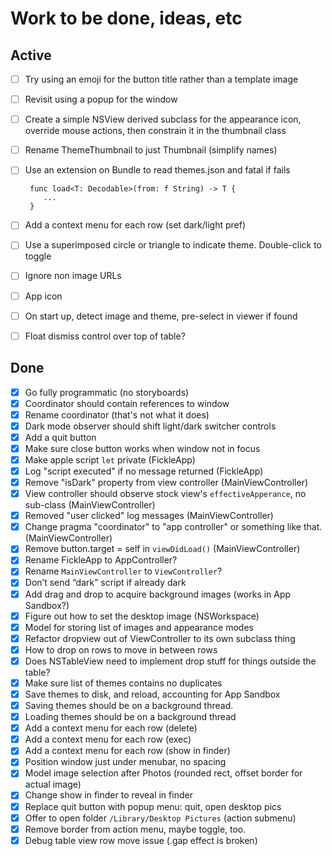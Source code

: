 # Work to be done, ideas, etc

## Active


- [ ] Try using an emoji for the button title rather than a template image
- [ ] Revisit using a popup for the window
- [ ] Create a simple NSView derived subclass for the appearance icon, override mouse actions, then constrain it in the thumbnail class
- [ ] Rename ThemeThumbnail to just Thumbnail (simplify names)
- [ ] Use an extension on Bundle to read themes.json and fatal if fails

	   func load<T: Decodable>(from: f String) -> T {
	      ...
	   }

- [ ] Add a context menu for each row (set dark/light pref)
- [ ] Use a superimposed circle or triangle to indicate theme. Double-click to toggle
- [ ] Ignore non image URLs
- [ ] App icon
- [ ] On start up, detect image and theme, pre-select in viewer if found
- [ ] Float dismiss control over top of table?

## Done

- [x] Go fully programmatic (no storyboards)
- [x] Coordinator should contain references to window
- [x] Rename coordinator (that's not what it does)
- [x] Dark mode observer should shift light/dark switcher controls
- [x] Add a quit button
- [x] Make sure close button works when window not in focus
- [x] Make apple script `let` private (FickleApp)
- [x] Log "script executed" if no message returned (FickleApp)
- [x] Remove "isDark" property from view controller (MainViewController)
- [x] View controller should observe stock view's `effectiveApperance`, no sub-class (MainViewController)
- [x] Removed "user clicked" log messages (MainViewController)
- [x] Change pragma "coordinator" to "app controller" or something like that. (MainViewController)
- [x] Remove button.target = self in `viewDidLoad()` (MainViewController)
- [x] Rename FickleApp to AppController?
- [x] Rename `MainViewController` to `ViewController`?
- [x] Don’t send “dark” script if already dark
- [x] Add drag and drop to acquire background images (works in App Sandbox?)
- [x] Figure out how to set the desktop image (NSWorkspace)
- [x] Model for storing list of images and appearance modes
- [x] Refactor dropview out of ViewController to its own subclass thing
- [x] How to drop on rows to move in between rows
- [x] Does NSTableView need to implement drop stuff for things outside the table?
- [x] Make sure list of themes contains no duplicates
- [x] Save themes to disk, and reload, accounting for App Sandbox
- [x] Saving themes should be on a background thread.
- [x] Loading themes should be on a background thread
- [x] Add a context menu for each row (delete)
- [x] Add a context menu for each row (exec)
- [x] Add a context menu for each row (show in finder)
- [x] Position window just under menubar, no spacing
- [x] Model image selection after Photos (rounded rect, offset border for actual image)
- [x] Change show in finder to reveal in finder
- [x] Replace quit button with popup menu: quit, open desktop pics
- [x] Offer to open folder `/Library/Desktop Pictures` (action submenu)
- [x] Remove border from action menu, maybe toggle, too.
- [x] Debug table view row move issue (.gap effect is broken)
